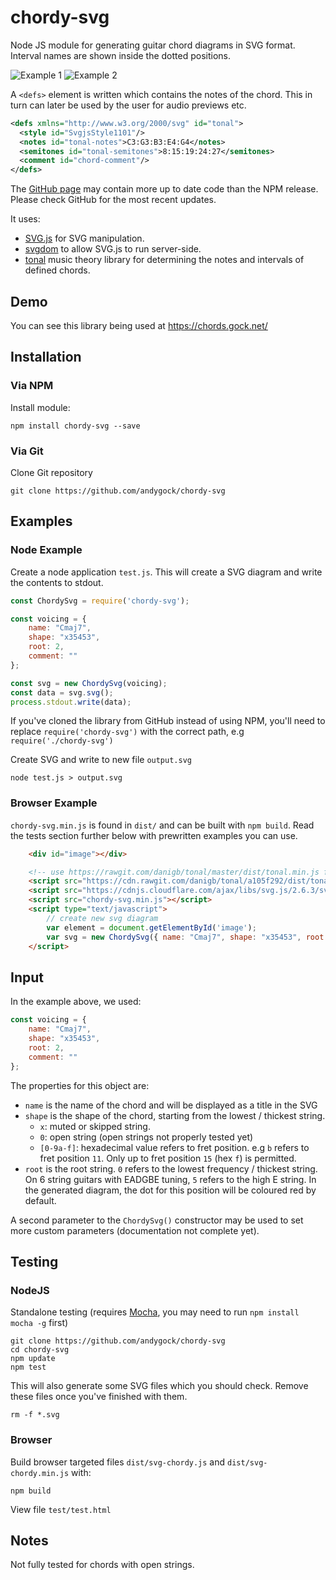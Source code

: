 # chordy-svg

Node JS module for generating guitar chord diagrams in SVG format. Interval names are shown inside the dotted positions.

![Example 1](http://andygock.github.io/chordy-svg/Cmaj7-2-x35453.svg) ![Example 2](http://andygock.github.io/chordy-svg/C13-1-8x89aa.svg)

A `<defs>` element is written which contains the notes of the chord. This in turn can later be used by the user for audio previews etc.

```xml
<defs xmlns="http://www.w3.org/2000/svg" id="tonal">
  <style id="SvgjsStyle1101"/>
  <notes id="tonal-notes">C3:G3:B3:E4:G4</notes>
  <semitones id="tonal-semitones">8:15:19:24:27</semitones>
  <comment id="chord-comment"/>
</defs>
```

The [GitHub page](https://github.com/andygock/chordy-svg) may contain more up to date code than the NPM release. Please check GitHub for the most recent updates.

It uses:

- [SVG.js](http://svgjs.com/) for SVG manipulation.
- [svgdom](https://github.com/svgdotjs/svgdom) to allow SVG.js to run server-side.
- [tonal](https://github.com/danigb/tonal) music theory library for determining the notes and intervals of defined chords.

## Demo

You can see this library being used at <https://chords.gock.net/>

## Installation

### Via NPM

Install module:

    npm install chordy-svg --save

### Via Git

Clone Git repository

    git clone https://github.com/andygock/chordy-svg

## Examples

### Node Example

Create a node application `test.js`. This will create a SVG diagram and write the contents to stdout.

```js
const ChordySvg = require('chordy-svg');

const voicing = {
    name: "Cmaj7",
    shape: "x35453",
    root: 2,
    comment: ""
};

const svg = new ChordySvg(voicing);
const data = svg.svg();
process.stdout.write(data);
```

If you've cloned the library from GitHub instead of using NPM, you'll need to replace `require('chordy-svg')` with the correct path, e.g `require('./chordy-svg')`

Create SVG and write to new file `output.svg`

    node test.js > output.svg

### Browser Example

`chordy-svg.min.js` is found in `dist/` and can be built with `npm build`. Read the tests section further below with prewritten examples you can use.

```html
    <div id="image"></div>

    <!-- use https://rawgit.com/danigb/tonal/master/dist/tonal.min.js for latest build -->
    <script src="https://cdn.rawgit.com/danigb/tonal/a105f292/dist/tonal.min.js"></script>
    <script src="https://cdnjs.cloudflare.com/ajax/libs/svg.js/2.6.3/svg.min.js"></script>
    <script src="chordy-svg.min.js"></script>
    <script type="text/javascript">
        // create new svg diagram
        var element = document.getElementById('image');
        var svg = new ChordySvg({ name: "Cmaj7", shape: "x35453", root: 2, comment: "Test comment" }, { target: element });
    </script>
```

## Input

In the example above, we used:

```js
const voicing = {
    name: "Cmaj7",
    shape: "x35453",
    root: 2,
    comment: ""
};
```

The properties for this object are:

- `name` is the name of the chord and will be displayed as a title in the SVG
- `shape` is the shape of the chord, starting from the lowest / thickest string.
  - `x`: muted or skipped string.
  - `0`: open string (open strings not properly tested yet)
  - `[0-9a-f]`: hexadecimal value refers to fret position. e.g `b` refers to fret position `11`. Only up to fret position `15` (hex `f`) is permitted.
- `root` is the root string. `0` refers to the lowest frequency / thickest string. On 6 string guitars with EADGBE tuning, `5` refers to the high E string. In the generated diagram, the dot for this position will be coloured red by default.

A second parameter to the `ChordySvg()` constructor may be used to set more custom parameters (documentation not complete yet).

## Testing

### NodeJS

Standalone testing (requires [Mocha](https://mochajs.org/), you may need to run `npm install mocha -g` first)

    git clone https://github.com/andygock/chordy-svg
    cd chordy-svg
    npm update
    npm test

This will also generate some SVG files which you should check. Remove these files once you've finished with them.

    rm -f *.svg

### Browser

Build browser targeted files `dist/svg-chordy.js` and `dist/svg-chordy.min.js` with:

    npm build

View file `test/test.html`

## Notes

Not fully tested for chords with open strings.
